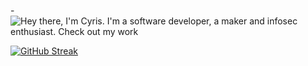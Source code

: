 -![Hey there, I'm Cyris. I'm a software developer, a maker and infosec enthusiast. Check out my work](https://media.giphy.com/media/3o7TKpVj5lCPd3CtPi/giphy.gif)


[![GitHub Streak](http://github-readme-streak-stats.herokuapp.com?user=amedoali&date_format=M%20j%5B%2C%20Y%5D&sideNums=8E8E8E&background=000000&border=000000&stroke=8E8E8E&ring=8E8E8E&fire=8E8E8E&currStreakNum=8E8E8E&currStreakLabel=8E8E8E&sideLabels=8E8E8E&dates=8E8E8E)](https://git.io/streak-stats)




